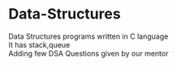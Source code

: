 # Data-Structures
Data Structures programs written in C language
<br>
It has stack,queue
<br>
Adding few DSA Questions given by our mentor
